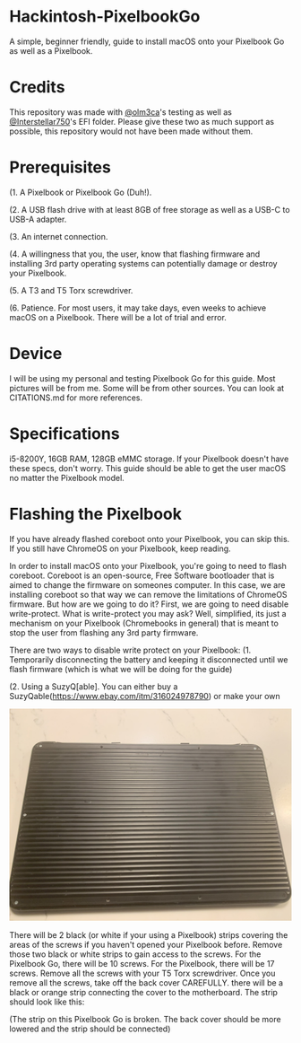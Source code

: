 # Hackintosh-PixelbookGo
A simple, beginner friendly, guide to install macOS onto your Pixelbook Go as well as a Pixelbook.

# Credits
This repository was made with [@olm3ca](https://github.com/olm3ca)'s testing as well as [@Interstellar750](https://github.com/Interstellar750)'s EFI folder. Please give these two as much support as possible, this repository would not have been made without them.

# Prerequisites
(1.   A Pixelbook or Pixelbook Go (Duh!).

(2.   A USB flash drive with at least 8GB of free storage as well as a USB-C to USB-A adapter.

(3.   An internet connection.

(4.   A willingness that you, the user, know that flashing firmware and installing 3rd party operating systems can potentially damage or destroy your Pixelbook.

(5.   A T3 and T5 Torx screwdriver. 

(6.   Patience. For most users, it may take days, even weeks to achieve macOS on a Pixelbook. There will be a lot of trial and error.

# Device
I will be using my personal and testing Pixelbook Go for this guide. Most pictures will be from me. Some will be from other sources. You can look at CITATIONS.md for more references.

# Specifications
i5-8200Y, 16GB RAM, 128GB eMMC storage.
If your Pixelbook doesn't have these specs, don't worry. This guide should be able to get the user macOS no matter the Pixelbook model.

# Flashing the Pixelbook
If you have already flashed coreboot onto your Pixelbook, you can skip this. If you still have ChromeOS on your Pixelbook, keep reading.

In order to install macOS onto your Pixelbook, you're going to need to flash coreboot. Coreboot is an open-source, Free Software bootloader that is aimed to change the firmware on someones computer. In this case, we are installing coreboot so that way we can remove the limitations of ChromeOS firmware. But how are we going to do it? First, we are going to need disable write-protect. What is write-protect you may ask? Well, simplified, its just a mechanism on your Pixelbook (Chromebooks in general) that is meant to stop the user from flashing any 3rd party firmware.

There are two ways to disable write protect on your Pixelbook:
(1. Temporarily disconnecting the battery and keeping it disconnected until we flash firmware (which is what we will be doing for the guide)

(2. Using a SuzyQ[able]. You can either buy a SuzyQable(https://www.ebay.com/itm/316024978790) or make your own

![My Image](IMG_0468[1].jpg)

There will be 2 black (or white if your using a Pixelbook) strips covering the areas of the screws if you haven't opened your Pixelbook before. Remove those two black or white strips to gain access to the screws. For the Pixelbook Go, there will be 10 screws. For the Pixelbook, there will be 17 screws. Remove all the screws with your T5 Torx screwdriver. Once you remove all the screws, take off the back cover CAREFULLY. there will be a black or orange strip connecting the cover to the motherboard. The strip should look like this:

(The strip on this Pixelbook Go is broken. The back cover should be more lowered and the strip should be connected)






